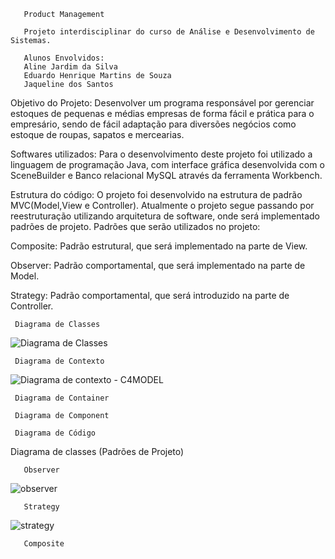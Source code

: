        Product Management

       Projeto interdisciplinar do curso de Análise e Desenvolvimento de Sistemas.

       Alunos Envolvidos:  
       Aline Jardim da Silva
       Eduardo Henrique Martins de Souza
       Jaqueline dos Santos


Objetivo do Projeto:
Desenvolver um programa responsável por gerenciar estoques de pequenas e médias empresas de forma fácil e prática para o empresário, sendo de fácil adaptação para diversões negócios como estoque de roupas, sapatos e mercearias. 

Softwares utilizados: 
Para o desenvolvimento deste projeto foi utilizado a linguagem de programação Java, com interface gráfica desenvolvida com o SceneBuilder e Banco relacional MySQL através da ferramenta Workbench. 

Estrutura do código: 
O projeto foi desenvolvido na estrutura de padrão MVC(Model,View e Controller). Atualmente o projeto segue passando por reestruturação utilizando arquitetura de software, onde será implementado padrões de projeto. 
Padrões que serão utilizados no projeto: 

Composite: Padrão estrutural, que será implementado na parte de View. 

Observer: Padrão comportamental, que será implementado na parte de Model. 

Strategy: Padrão comportamental, que será introduzido na parte de Controller. 

     Diagrama de Classes
 
![Diagrama de Classes](https://user-images.githubusercontent.com/62843971/144142991-302da65f-11a8-4d16-9dbb-a80d78bb9186.PNG)

     
     Diagrama de Contexto


![Diagrama de contexto - C4MODEL](https://user-images.githubusercontent.com/62843971/137044568-0e691e9f-b5d4-4545-8a76-9d29069f88ce.png)

     Diagrama de Container
     
     Diagrama de Component
     
     Diagrama de Código

Diagrama de classes (Padrões de Projeto)
      
      
       Observer

![observer](https://user-images.githubusercontent.com/62843971/137047127-e57011d7-06d9-4fd2-a619-9f3d169eae2e.PNG)

       Strategy

![strategy](https://user-images.githubusercontent.com/62843971/137044345-a1840a66-845b-4235-8bc7-a57d407b85e5.PNG)

       Composite


